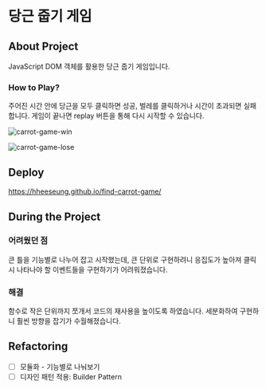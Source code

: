# 당근 줍기 게임

## About Project

JavaScript DOM 객체를 활용한 당근 줍기 게임입니다.

### How to Play?

주어진 시간 안에 당근을 모두 클릭하면 성공, 벌레를 클릭하거나 시간이 초과되면 실패합니다.
게임이 끝나면 replay 버튼을 통해 다시 시작할 수 있습니다.

![carrot-game-win](https://user-images.githubusercontent.com/87454393/192696589-72e08a4f-13fc-4ab0-b997-5e5ea2ca30e4.gif)

![carrot-game-lose](https://user-images.githubusercontent.com/87454393/192697710-b780aa2b-b176-4c33-ac83-0946445fc6a5.gif)

## Deploy

https://hheeseung.github.io/find-carrot-game/

## During the Project

### 어려웠던 점

큰 틀을 기능별로 나누어 잡고 시작했는데, 큰 단위로 구현하려니 응집도가 높아져 클릭 시 나타나야 할 이벤트들을 구현하기가 어려워졌습니다.

### 해결

함수로 작은 단위까지 쪼개서 코드의 재사용을 높이도록 하였습니다. 세분화하여 구현하니 훨씬 방향을 잡기가 수월해졌습니다.

## Refactoring

- [ ] 모듈화 - 기능별로 나눠보기
- [ ] 디자인 패턴 적용: Builder Pattern
